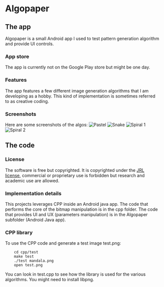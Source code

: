 # Algopaper

## The app
Algopaper is a small Android app I used to test pattern generation algorithm and provide UI controls.

### App store
The app is currently not on the Google Play store but might be one day.

### Features

The app features a few different image generation algorithms that I am developing as a hobby. This kind of implementation is sometimes referred to as creative coding.

### Screenshots

Here are some screenshots of the algos:
![Pastel](https://raw.githubusercontent.com/edeguine/magiccolor/master/images/pastel.png)
![Snake](https://raw.githubusercontent.com/edeguine/magiccolor/master/images/snake.png)
![Spiral 1](https://raw.githubusercontent.com/edeguine/magiccolor/master/images/spiralfade.png)
![Spiral 2](https://raw.githubusercontent.com/edeguine/magiccolor/master/images/spiralfademulti.png)


## The code

### License

The software is free but copyrighted. It is copyrighted under the [JRL license](https://en.wikipedia.org/wiki/Java_Research_License), commercial or proprietary use is forbidden but research and academic use are allowed.

### Implementation details

This projects leverages CPP inside an Android java app.
The code that performs the core of the bitmap manipulation is in the cpp folder.
The code that provides UI and UX (parameters  manipulation) is in the Algopaper subfolder (Android Java app).

### CPP library

To use the CPP code and generate a test image test.png:
```
    cd cpp/test
    make test
    ./test mandala.png
    open test.png
```

You can look in test.cpp to see how the library is used for the various algorithms.
You might need to install libpng.
